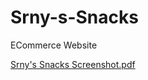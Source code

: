 # Srny-s-Snacks

ECommerce Website

[Srny's Snacks Screenshot.pdf](https://github.com/Salma-Adell/Srny-s-Snacks/files/10503442/Srny.s.Snacks.Screenshot.pdf)


